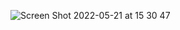 ![Screen Shot 2022-05-21 at 15 30 47](https://user-images.githubusercontent.com/79700458/169656248-522b0e77-1fa8-4c34-aae2-956d91f53770.png)

